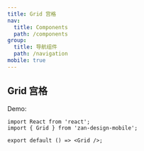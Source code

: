 ```yaml
---
title: Grid 宫格
nav:
  title: Components
  path: /components
group:
  title: 导航组件
  path: /navigation
mobile: true
---
```


## Grid 宫格

Demo:

```tsx
import React from 'react';
import { Grid } from 'zan-design-mobile';

export default () => <Grid />;
```
